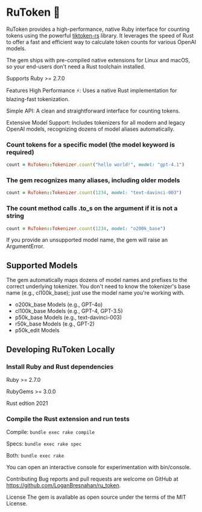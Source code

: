 # RuToken 🦕
RuToken provides a high-performance, native Ruby interface for counting tokens using the powerful [tiktoken-rs](https://github.com/zurawiki/tiktoken-rs) library. It leverages the speed of Rust to offer a fast and efficient way to calculate token counts for various OpenAI models.

The gem ships with pre-compiled native extensions for Linux and macOS, so your end-users don't need a Rust toolchain installed.

Supports Ruby >= 2.7.0

Features
High Performance ⚡️: Uses a native Rust implementation for blazing-fast tokenization.

Simple API: A clean and straightforward interface for counting tokens.

Extensive Model Support: Includes tokenizers for all modern and legacy OpenAI models, recognizing dozens of model aliases automatically.

### Count tokens for a specific model (the model keyword is required)
```Ruby
count = RuToken::Tokenizer.count("hello world!", model: "gpt-4.1")
```

### The gem recognizes many aliases, including older models
```Ruby
count = RuToken::Tokenizer.count(1234, model: "text-davinci-003")
```

### The count method calls .to_s on the argument if it is not a string
```Ruby
count = RuToken::Tokenizer.count(1234, model: "o200k_base")
```

If you provide an unsupported model name, the gem will raise an ArgumentError.

## Supported Models
The gem automatically maps dozens of model names and prefixes to the correct underlying tokenizer. You don't need to know the tokenizer's base name (e.g., cl100k_base); just use the model name you're working with.

- o200k_base Models (e.g., GPT-4o)
- cl100k_base Models (e.g., GPT-4, GPT-3.5)
- p50k_base Models (e.g., text-davinci-003)
- r50k_base Models (e.g., GPT-2)
- p50k_edit Models

## Developing RuToken Locally

### Install Ruby and Rust dependencies
Ruby >= 2.7.0

RubyGems >= 3.0.0

Rust edtion 2021

### Compile the Rust extension and run tests
Compile:
`bundle exec rake compile`

Specs:
`bundle exec rake spec`

Both:
`bundle exec rake`

You can open an interactive console for experimentation with bin/console.

Contributing
Bug reports and pull requests are welcome on GitHub at https://github.com/LoganBresnahan/ru_token.

License
The gem is available as open source under the terms of the MIT License.
